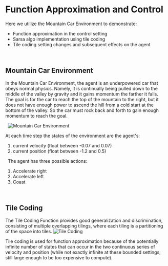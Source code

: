 # Function Approximation and Control
Here we utilize the Mountain Car Environment to demonstrate:
- Function approximation in the control setting
- Sarsa algo implementation using tile coding
- Tile coding setting changes and subsequent effects on the agent

&nbsp;

## Mountain Car Environment
In the Mountain Car Environment, the agent is an underpowered car that obeys normal physics. Namely, it is continually being pulled down to the middle of the valley by gravity and it gains momentum the farther it falls. The goal is for the car to reach the top of the mountain to the right, but it does not have enough power to ascend the hill from a cold start at the bottom of the valley. So the car must rock back and forth to gain enough momentum to reach the goal.

&nbsp;
![Mountain Car Environment](https://www.researchgate.net/profile/Marek_Grzes/publication/45107500/figure/fig10/AS:652195724787716@1532506986446/The-mountain-car-task-Sutton-Barto-1998.png)

At each time step the states of the environment are the agent's:
1. current velocity (float between -0.07 and 0.07)
2. current position (float between -1.2 and 0.5)

&nbsp;
The agent has three possible actions:
1. Accelerate right
2. Accelerate left
3. Coast

&nbsp;&nbsp;

## Tile Coding
The Tile Coding Function provides good generalization and discrimination, consisting of multiple overlapping tilings, where each tiling is a partitioning of the space into tiles.
![Tile Coding](https://www.researchgate.net/profile/Florin_Leon/publication/265110533/figure/fig2/AS:392030699180047@1470478810724/Tile-coding-example.png)

Tile coding is used for function approximation because of the potentially infinite number of states that can occur in the two continuous series of velocity and position (while not exactly infinite at these bounded settings, still large enough to be too expensive to compute).

